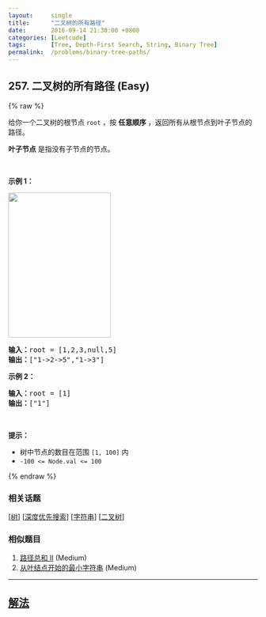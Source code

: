 ```yaml
---
layout:     single
title:      "二叉树的所有路径"
date:       2016-09-14 21:30:00 +0800
categories: [Leetcode]
tags:       [Tree, Depth-First Search, String, Binary Tree]
permalink:  /problems/binary-tree-paths/
---
```


## 257. 二叉树的所有路径 (Easy)

{% raw %}

<p>给你一个二叉树的根节点 <code>root</code> ，按 <strong>任意顺序</strong> ，返回所有从根节点到叶子节点的路径。</p>

<p><strong>叶子节点</strong> 是指没有子节点的节点。</p>
&nbsp;

<p><strong>示例 1：</strong></p>
<img alt="" src="https://assets.leetcode.com/uploads/2021/03/12/paths-tree.jpg" style="width: 207px; height: 293px;" />
<pre>
<strong>输入：</strong>root = [1,2,3,null,5]
<strong>输出：</strong>["1-&gt;2-&gt;5","1-&gt;3"]
</pre>

<p><strong>示例 2：</strong></p>

<pre>
<strong>输入：</strong>root = [1]
<strong>输出：</strong>["1"]
</pre>

<p>&nbsp;</p>

<p><strong>提示：</strong></p>

<ul>
	<li>树中节点的数目在范围 <code>[1, 100]</code> 内</li>
	<li><code>-100 &lt;= Node.val &lt;= 100</code></li>
</ul>

{% endraw %}

### 相关话题
  [[树](https://github.com/awesee/leetcode/tree/main/tag/tree/README.md)]
  [[深度优先搜索](https://github.com/awesee/leetcode/tree/main/tag/depth-first-search/README.md)]
  [[字符串](https://github.com/awesee/leetcode/tree/main/tag/string/README.md)]
  [[二叉树](https://github.com/awesee/leetcode/tree/main/tag/binary-tree/README.md)]

### 相似题目
  1. [路径总和 II](/problems/path-sum-ii) (Medium)
  1. [从叶结点开始的最小字符串](/problems/smallest-string-starting-from-leaf) (Medium)

---

## [解法](https://github.com/awesee/leetcode/tree/main/problems/binary-tree-paths)
